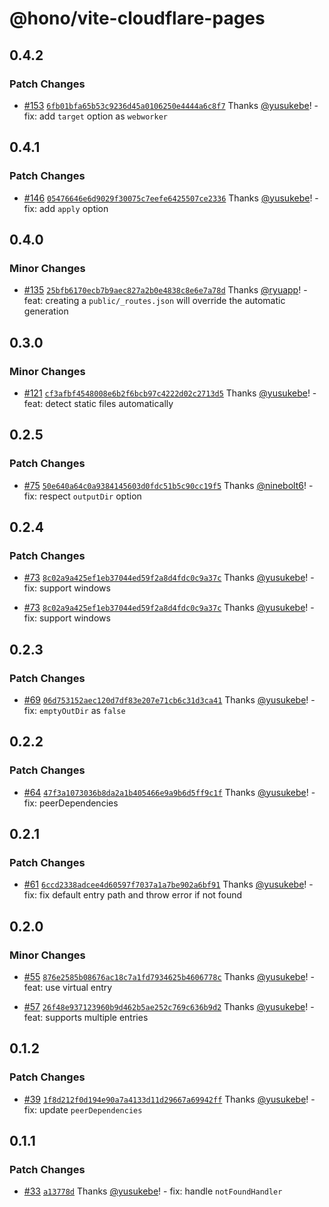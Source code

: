 # @hono/vite-cloudflare-pages

## 0.4.2

### Patch Changes

- [#153](https://github.com/honojs/vite-plugins/pull/153) [`6fb01bfa65b53c9236d45a0106250e4444a6c8f7`](https://github.com/honojs/vite-plugins/commit/6fb01bfa65b53c9236d45a0106250e4444a6c8f7) Thanks [@yusukebe](https://github.com/yusukebe)! - fix: add `target` option as `webworker`

## 0.4.1

### Patch Changes

- [#146](https://github.com/honojs/vite-plugins/pull/146) [`05476646e6d9029f30075c7eefe6425507ce2336`](https://github.com/honojs/vite-plugins/commit/05476646e6d9029f30075c7eefe6425507ce2336) Thanks [@yusukebe](https://github.com/yusukebe)! - fix: add `apply` option

## 0.4.0

### Minor Changes

- [#135](https://github.com/honojs/vite-plugins/pull/135) [`25bfb6170ecb7b9aec827a2b0e4838c8e6e7a78d`](https://github.com/honojs/vite-plugins/commit/25bfb6170ecb7b9aec827a2b0e4838c8e6e7a78d) Thanks [@ryuapp](https://github.com/ryuapp)! - feat: creating a `public/_routes.json` will override the automatic generation

## 0.3.0

### Minor Changes

- [#121](https://github.com/honojs/vite-plugins/pull/121) [`cf3afbf4548008e6b2f6bcb97c4222d02c2713d5`](https://github.com/honojs/vite-plugins/commit/cf3afbf4548008e6b2f6bcb97c4222d02c2713d5) Thanks [@yusukebe](https://github.com/yusukebe)! - feat: detect static files automatically

## 0.2.5

### Patch Changes

- [#75](https://github.com/honojs/vite-plugins/pull/75) [`50e640a64c0a9384145603d0fdc51b5c90cc19f5`](https://github.com/honojs/vite-plugins/commit/50e640a64c0a9384145603d0fdc51b5c90cc19f5) Thanks [@ninebolt6](https://github.com/ninebolt6)! - fix: respect `outputDir` option

## 0.2.4

### Patch Changes

- [#73](https://github.com/honojs/vite-plugins/pull/73) [`8c02a9a425ef1eb37044ed59f2a8d4fdc0c9a37c`](https://github.com/honojs/vite-plugins/commit/8c02a9a425ef1eb37044ed59f2a8d4fdc0c9a37c) Thanks [@yusukebe](https://github.com/yusukebe)! - fix: support windows

- [#73](https://github.com/honojs/vite-plugins/pull/73) [`8c02a9a425ef1eb37044ed59f2a8d4fdc0c9a37c`](https://github.com/honojs/vite-plugins/commit/8c02a9a425ef1eb37044ed59f2a8d4fdc0c9a37c) Thanks [@yusukebe](https://github.com/yusukebe)! - fix: support windows

## 0.2.3

### Patch Changes

- [#69](https://github.com/honojs/vite-plugins/pull/69) [`06d753152aec120d7df83e207e71cb6c31d3ca41`](https://github.com/honojs/vite-plugins/commit/06d753152aec120d7df83e207e71cb6c31d3ca41) Thanks [@yusukebe](https://github.com/yusukebe)! - fix: `emptyOutDir` as `false`

## 0.2.2

### Patch Changes

- [#64](https://github.com/honojs/vite-plugins/pull/64) [`47f3a1073036b8da2a1b405466e9a9b6d5ff9c1f`](https://github.com/honojs/vite-plugins/commit/47f3a1073036b8da2a1b405466e9a9b6d5ff9c1f) Thanks [@yusukebe](https://github.com/yusukebe)! - fix: peerDependencies

## 0.2.1

### Patch Changes

- [#61](https://github.com/honojs/vite-plugins/pull/61) [`6ccd2338adcee4d60597f7037a1a7be902a6bf91`](https://github.com/honojs/vite-plugins/commit/6ccd2338adcee4d60597f7037a1a7be902a6bf91) Thanks [@yusukebe](https://github.com/yusukebe)! - fix: fix default entry path and throw error if not found

## 0.2.0

### Minor Changes

- [#55](https://github.com/honojs/vite-plugins/pull/55) [`876e2585b08676ac18c7a1fd7934625b4606778c`](https://github.com/honojs/vite-plugins/commit/876e2585b08676ac18c7a1fd7934625b4606778c) Thanks [@yusukebe](https://github.com/yusukebe)! - feat: use virtual entry

- [#57](https://github.com/honojs/vite-plugins/pull/57) [`26f48e937123960b9d462b5ae252c769c636b9d2`](https://github.com/honojs/vite-plugins/commit/26f48e937123960b9d462b5ae252c769c636b9d2) Thanks [@yusukebe](https://github.com/yusukebe)! - feat: supports multiple entries

## 0.1.2

### Patch Changes

- [#39](https://github.com/honojs/vite-plugins/pull/39) [`1f8d212f0d194e90a7a4133d11d29667a69942ff`](https://github.com/honojs/vite-plugins/commit/1f8d212f0d194e90a7a4133d11d29667a69942ff) Thanks [@yusukebe](https://github.com/yusukebe)! - fix: update `peerDependencies`

## 0.1.1

### Patch Changes

- [#33](https://github.com/honojs/vite-plugins/pull/33) [`a13778d`](https://github.com/honojs/vite-plugins/commit/a13778df270c2c6031d830cb528ee55bcea92575) Thanks [@yusukebe](https://github.com/yusukebe)! - fix: handle `notFoundHandler`
